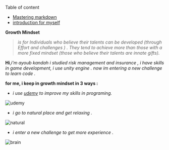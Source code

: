Table of content
- [Mastering markdown](https://ayoubkandah.github.io/reading-notes/Readme1)
- [introduction for myself](https://ayoubkandah.github.io/reading-notes/Readme2)



**Growth Mindset**   
 >*is for Individuals who believe their talents can be developed (through Effort and challenges ) .  They tend to achieve more than those with a more fixed mindset (those who believe their talents are innate gifts).*


**Hi**,*i'm ayoub kandah i studied risk management and insurance , i have skills in game development, i use unity engine .
now im entering a new challenge to learn code .*

 **for me,  i keep in growth mindset in 3 ways :**
 - *i use [udemy](https://www.udemy.com/) to improve my skills in programing.*
  
  
  ![udemy](https://about.udemy.com/wp-content/uploads/2017/10/NewUlogo-large-1.png)
  
  - *i go to natural place and get relaxing .*
  
![natural](https://prod-discovery.edx-cdn.org/media/course/image/93f11b63-0c29-4472-964e-c6db1cc574e8-61863a8d0d90.small.jpg)

  - *i enter a new challenge to get more experience .*
 
 ![brain](https://2.bp.blogspot.com/-vT-8XAd3Ggo/VPePpPSmAiI/AAAAAAAAAec/yVZ5SuVobac/s1600/buildbrain.png)
 


